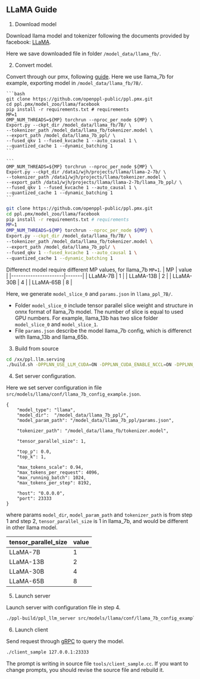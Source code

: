 ## LLaMA Guide 

1. Download model

Download llama model and tokenizer following the documents provided by facebook:
[LLaMA](https://github.com/facebookresearch/llama/tree/llama_v1#llama).

Here we save downloaded file in folder `/model_data/llama_fb/`.

2. Convert model.

Convert through our pmx, following [guide](https://github.com/openppl-public/ppl.pmx/blob/master/model_zoo/llama/facebook/README.md). Here we use llama_7b for example, exporting model in `/model_data/llama_fb/7B/`.

    ```bash
    git clone https://github.com/openppl-public/ppl.pmx.git
    cd ppl.pmx/model_zoo/llama/facebook
    pip install -r requirements.txt # requirements
    MP=1
    OMP_NUM_THREADS=${MP} torchrun --nproc_per_node ${MP} \
    Export.py --ckpt_dir /model_data/llama_fb/7B/ \
    --tokenizer_path /model_data/llama_fb/tokenizer.model \
    --export_path /model_data/llama_7b_ppl/ \
    --fused_qkv 1 --fused_kvcache 1 --auto_causal 1 \
    --quantized_cache 1 --dynamic_batching 1 
    ```

    ```
    OMP_NUM_THREADS=${MP} torchrun --nproc_per_node ${MP} \
    Export.py --ckpt_dir /data1/wjh/projects/llama/llama-2-7b/ \
    --tokenizer_path /data1/wjh/projects/llama/tokenizer.model \
    --export_path /data1/wjh/projects/llama/llama-2-7b/llama_7b_ppl/ \
    --fused_qkv 1 --fused_kvcache 1 --auto_causal 1 \
    --quantized_cache 1 --dynamic_batching 1 
    ```

```bash
git clone https://github.com/openppl-public/ppl.pmx.git
cd ppl.pmx/model_zoo/llama/facebook
pip install -r requirements.txt # requirements
MP=1
OMP_NUM_THREADS=${MP} torchrun --nproc_per_node ${MP} \
Export.py --ckpt_dir /model_data/llama_fb/7B/ \
--tokenizer_path /model_data/llama_fb/tokenizer.model \
--export_path /model_data/llama_7b_ppl/ \
--fused_qkv 1 --fused_kvcache 1 --auto_causal 1 \
--quantized_cache 1 --dynamic_batching 1 
```
Differenct model require different MP values, for llama_7b `MP=1`.
| MP                   | value |
|----------------------|-------|
| LLaMA-7B             |   1   |
| LLaMA-13B            |   2   |
| LLaMA-30B            |   4   |
| LLaMA-65B            |   8   |

Here, we generate `model_slice_0` and `params.json` in `llama_ppl_7B/`. 
* Folder `model_slice_0` include tensor parallel slice weight and structure in onnx format of llama_7b model. The number of slice is equal to used GPU numbers. For example, llama_13b has two slice folder `model_slice_0` and `model_slice_1`. 
* File `params.json` describe the model llama_7b config, which is differenct with llama_13b and llama_65b.

3. Build from source

```bash
cd /xx/ppl.llm.serving
./build.sh -DPPLNN_USE_LLM_CUDA=ON -DPPLNN_CUDA_ENABLE_NCCL=ON -DPPLNN_ENABLE_CUDA_JIT=OFF -DPPLNN_CUDA_ARCHITECTURES="'80;86;87'" -DPPLCOMMON_CUDA_ARCHITECTURES="'80;86;87'"
```

4. Set server configuration. 

Here we set server configuration in file `src/models/llama/conf/llama_7b_config_example.json`. 

```
{
    "model_type": "llama",
    "model_dir":  "/model_data/llama_7b_ppl/",
    "model_param_path": "/model_data/llama_7b_ppl/params.json",

    "tokenizer_path": "/model_data/llama_fb/tokenizer.model",

    "tensor_parallel_size": 1,

    "top_p": 0.0,
    "top_k": 1,

    "max_tokens_scale": 0.94,
    "max_tokens_per_request": 4096,
    "max_running_batch": 1024,
    "max_tokens_per_step": 8192,

    "host": "0.0.0.0",
    "port": 23333
}

```

where params `model_dir`, `model_param_path` and `tokenizer_path` is from step 1 and step 2, `tensor_parallel_size` is 1 in llama_7b, and would be different in other llama model.

| tensor_parallel_size | value |
|----------------------|-------|
| LLaMA-7B             |   1   |
| LLaMA-13B            |   2   |
| LLaMA-30B            |   4   |
| LLaMA-65B            |   8   |


5. Launch server

Launch server with configuration file in step 4.
```bash
./ppl-build/ppl_llm_server src/models/llama/conf/llama_7b_config_example.json
```

6. Launch client

Send request through [gRPC](https://github.com/grpc/grpc) to query the model.

```bash
./client_sample 127.0.0.1:23333
```
The prompt is writing in source file `tools/client_sample.cc`. If you want to change prompts, you should revise the source file and rebuild it.
